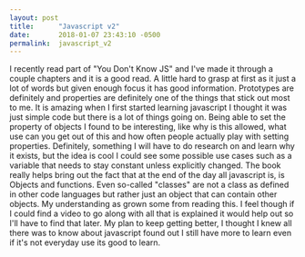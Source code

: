 ```yaml
---
layout: post
title:      "Javascript v2"
date:       2018-01-07 23:43:10 -0500
permalink:  javascript_v2
---
```



I recently read part of "You Don't Know JS" and I've made it through a couple chapters and it is a good read. A little hard to grasp at first as it just a lot of words but given enough focus it has good information. Prototypes are definitely and properties are definitely one of the things that stick out most to me. 
It is amazing when I first started learning javascript I thought it was just simple code but there is a lot of things going on. Being able to set the property of objects I found to be interesting, like why is this allowed, what use can you get out of this and how often people actually play with setting properties. Definitely, something I will have to do research on and learn why it exists, but the idea is cool I could see some possible use cases such as a variable that needs to stay constant unless explicitly changed.
The book really helps bring out the fact that at the end of the day all javascript is, is Objects and functions. Even so-called "classes" are not a class as defined in other code languages but rather just an object that can contain other objects.
My understanding as grown some from reading this. I feel though if I could find a video to go along with all that is explained it would help out so I'll have to find that later. My plan to keep getting better, I thought I knew all there was to know about javascript found out I still have more to learn even if it's not everyday use its good to learn.
